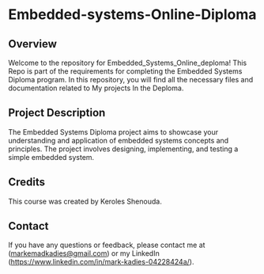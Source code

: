 # Embedded-systems-Online-Diploma
## Overview
Welcome to the repository for Embedded_Systems_Online_deploma! This Repo is part of the requirements for completing the Embedded Systems Diploma program. In this repository, you will find all the necessary files and documentation related to My projects In the Deploma.

## Project Description
The Embedded Systems Diploma project aims to showcase your understanding and application of embedded systems concepts and principles. The project involves designing, implementing, and testing a simple embedded system.

## Credits
This course was created by Keroles Shenouda.

## Contact
If you have any questions or feedback, please contact me at (markemadkadies@gmail.com)
or my LinkedIn (https://www.linkedin.com/in/mark-kadies-04228424a/).
